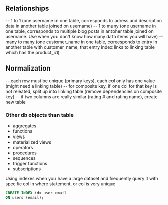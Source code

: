## Relationships
-- 1 to 1 (one username in one table, corresponds to adress and description data in another table joined on username)
-- 1 to many (one username in one table, corresponds to multiple blog posts in antoher table joined on username. Use when you don't know how many data items you will have)
-- many to many (one customer_name in one table, coreesponds to entry in another table with customer_name, that entry index links to linking table which has the product_id)


## Normalization
-- each row must be unique (primary keys), each col only has one value (might need a linking table)
-- for composite key, if one col for that key is not releated, split up into linking table (remove dependencies on composite key) 
-- if two columns are really similar (rating # and rating name), create new table

### Other db objects than table
* aggregates
* functions
* views
* materialized views
* operators
* procedures
* sequences
* trigger functions
* subscriptions

Using indexes when you have a large dataset and frequently query it with specific col in where statement, or col is very unique
```sql
CREATE INDEX idx_user_email
ON users (email);
```